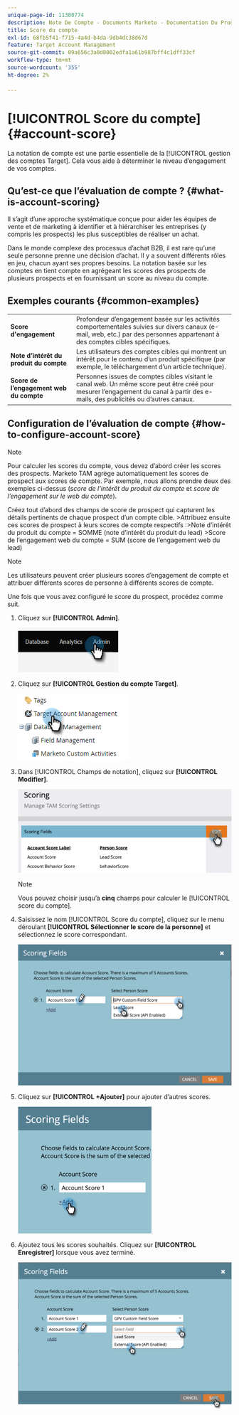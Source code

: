 ```yaml
---
unique-page-id: 11380774
description: Note De Compte - Documents Marketo - Documentation Du Produit
title: Score du compte
exl-id: 68fb5f41-f715-4a4d-b4da-9db4dc38d67d
feature: Target Account Management
source-git-commit: 09a656c3a0d0002edfa1a61b987bff4c1dff33cf
workflow-type: tm+mt
source-wordcount: '355'
ht-degree: 2%

---
```


# [!UICONTROL Score du compte] {#account-score}

La notation de compte est une partie essentielle de la [!UICONTROL gestion des comptes Target]. Cela vous aide à déterminer le niveau d’engagement de vos comptes.

## Qu’est-ce que l’évaluation de compte ? {#what-is-account-scoring}

Il s’agit d’une approche systématique conçue pour aider les équipes de vente et de marketing à identifier et à hiérarchiser les entreprises (y compris les prospects) les plus susceptibles de réaliser un achat.

Dans le monde complexe des processus d’achat B2B, il est rare qu’une seule personne prenne une décision d’achat. Il y a souvent différents rôles en jeu, chacun ayant ses propres besoins. La notation basée sur les comptes en tient compte en agrégeant les scores des prospects de plusieurs prospects et en fournissant un score au niveau du compte.

## Exemples courants {#common-examples}

<table>
 <tbody>
  <tr>
   <td><strong>Score d'engagement</strong></td>
   <td>Profondeur d’engagement basée sur les activités comportementales suivies sur divers canaux (e-mail, web, etc.) par des personnes appartenant à des comptes cibles spécifiques.</td>
  </tr>
  <tr>
   <td><strong>Note d’intérêt du produit du compte</strong></td>
   <td>Les utilisateurs des comptes cibles qui montrent un intérêt pour le contenu d’un produit spécifique (par exemple, le téléchargement d’un article technique).</td>
  </tr>
  <tr>
   <td><strong>Score de l’engagement web du compte</strong></td>
   <td>Personnes issues de comptes cibles visitant le canal web. Un même score peut être créé pour mesurer l’engagement du canal à partir des e-mails, des publicités ou d’autres canaux.</td>
  </tr>
 </tbody>
</table>

## Configuration de l’évaluation de compte {#how-to-configure-account-score}

>[!NOTE]
>
>Pour calculer les scores du compte, vous devez d’abord créer les scores des prospects. Marketo TAM agrège automatiquement les scores de prospect aux scores de compte. Par exemple, nous allons prendre deux des exemples ci-dessus (_score de l’intérêt du produit du compte_ et _score de l’engagement sur le web du compte_).
>
>Créez tout d’abord des champs de score de prospect qui capturent les détails pertinents de chaque prospect d’un compte cible.
>&#x200B;>Attribuez ensuite ces scores de prospect à leurs scores de compte respectifs :
>&#x200B;>Note d’intérêt du produit du compte = SOMME (note d’intérêt du produit du lead)
>&#x200B;>Score de l’engagement web du compte = SUM (score de l’engagement web du lead)

>[!NOTE]
>
>Les utilisateurs peuvent créer plusieurs scores d’engagement de compte et attribuer différents scores de personne à différents scores de compte.

Une fois que vous avez configuré le score du prospect, procédez comme suit.

1. Cliquez sur **[!UICONTROL Admin]**.

   ![](assets/account-score-1.png)

1. Cliquez sur **[!UICONTROL Gestion du compte Target]**.

   ![](assets/account-score-2.png)

1. Dans [!UICONTROL Champs de notation], cliquez sur **[!UICONTROL Modifier]**.

   ![](assets/account-score-3.png)

   >[!NOTE]
   >
   >Vous pouvez choisir jusqu’à **cinq** champs pour calculer le [!UICONTROL score du compte].

1. Saisissez le nom [!UICONTROL Score du compte], cliquez sur le menu déroulant **[!UICONTROL Sélectionner le score de la personne]** et sélectionnez le score correspondant.

   ![](assets/account-score-4.png)

1. Cliquez sur **[!UICONTROL +Ajouter]** pour ajouter d’autres scores.

   ![](assets/account-score-5.png)

1. Ajoutez tous les scores souhaités. Cliquez sur **[!UICONTROL Enregistrer]** lorsque vous avez terminé.

   ![](assets/account-score-6.png)
